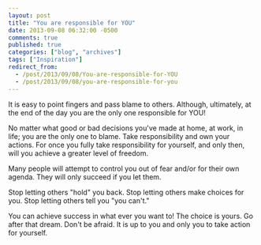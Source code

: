 ```yaml
---
layout: post
title: "You are responsible for YOU"
date: 2013-09-08 06:32:00 -0500
comments: true
published: true
categories: ["blog", "archives"]
tags: ["Inspiration"]
redirect_from: 
  - /post/2013/09/08/You-are-responsible-for-YOU
  - /post/2013/09/08/you-are-responsible-for-you
---
```

<!-- more -->
<p>It is easy to point fingers and pass blame to others. Although, ultimately, at the end of the day you are the only one responsible for YOU!</p>
<p>No matter what good or bad decisions you've made at home, at work, in life; you are the only one to blame. Take responsibility and own your actions. For once you fully take responsibility for yourself, and only then, will you achieve a greater level of freedom.</p>
<p>Many people will attempt to control you out of fear and/or for their own agenda. They will only succeed if you let them.</p>
<p>Stop letting others "hold" you back. Stop letting others make choices for you. Stop letting others tell you "you can't."</p>
<p>You can achieve success in what ever you want to! The choice is yours. Go after that dream. Don't be afraid. It is up to you and only you to take action for yourself.</p>
